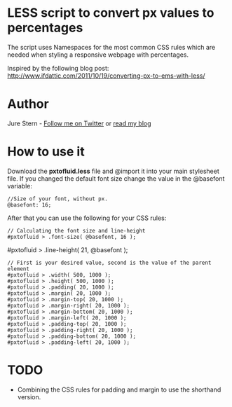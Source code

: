 # LESS script to convert px values to percentages
The script uses Namespaces for the most common CSS rules which are needed when styling a responsive webpage with percentages.

Inspired by the following blog post: http://www.ifdattic.com/2011/10/19/converting-px-to-ems-with-less/

# Author
Jure Stern - [Follow me on Twitter](https://twitter.com/JureStern) or [read my blog](http://jure-stern.si/blog.html)

# How to use it
Download the **pxtofluid.less** file and @import it into your main stylesheet file. If you changed the default font size change the value in the @basefont variable:

	//Size of your font, without px.
	@basefont: 16;

After that you can use the following for your CSS rules:

	// Calculating the font size and line-height
	#pxtofluid > .font-size( @basefont, 16 );
  #pxtofluid > .line-height( 21, @basefont );

	// First is your desired value, second is the value of the parent element
	#pxtofluid > .width( 500, 1000 );
	#pxtofluid > .height( 500, 1000 );
	#pxtofluid > .padding( 20, 1000 );
	#pxtofluid > .margin( 20, 1000 );
 	#pxtofluid > .margin-top( 20, 1000 );
 	#pxtofluid > .margin-right( 20, 1000 );
 	#pxtofluid > .margin-bottom( 20, 1000 );
 	#pxtofluid > .margin-left( 20, 1000 );
 	#pxtofluid > .padding-top( 20, 1000 );
 	#pxtofluid > .padding-right( 20, 1000 );
 	#pxtofluid > .padding-bottom( 20, 1000 );
 	#pxtofluid > .padding-left( 20, 1000 );

# TODO
* Combining the CSS rules for padding and margin to use the shorthand version.